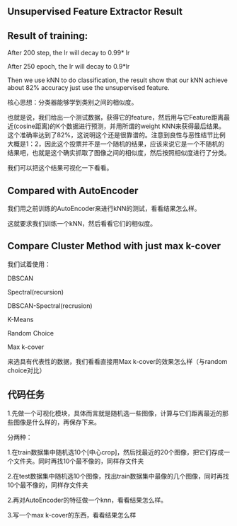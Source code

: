 ## Unsupervised Feature Extractor Result

## Result of training:

After 200 step, the lr will decay to 0.99* lr 

After 250 epoch, the lr will decay to 0.9*lr

Then we use kNN to do classification, the result show that our kNN achieve about 82% accuracy just use the unsupervised feature.

核心思想：分类器能够学到类别之间的相似度。

也就是说，我们给出一个测试数据，获得它的feature，然后用与它Feature距离最近(cosine距离)的K个数据进行预测，并用所谓的weight KNN来获得最后结果。这个准确率达到了82%，这说明这个还是很靠谱的。注意到良性与恶性结节比例大概是1：2，因此这个投票并不是一个随机的结果，应该来说它是一个不随机的结果吧，也就是这个确实抓取了图像之间的相似度，然后按照相似度进行了分类。

我们可以把这个结果可视化一下看看。

## Compared with AutoEncoder

我们用之前训练的AutoEncoder来进行kNN的测试，看看结果怎么样。

这就要求我们训练一个kNN，然后看看它们的相似度。

## Compare Cluster Method with just max k-cover

我们试着使用：

DBSCAN

Spectral(recursion)

DBSCAN-Spectral(recrusion)

K-Means

Random Choice

Max k-cover

来选具有代表性的数据，我们看看直接用Max k-cover的效果怎么样（与random choice对比）

## 代码任务

1.先做一个可视化模块，具体而言就是随机选一些图像，计算与它们距离最近的那些图像是什么样的，再保存下来。

分两种：

1.在train数据集中随机选10个[中心crop]，然后找最近的20个图像，把它们存成一个文件夹。同时再找10个最不像的，同样存文件夹

2.在test数据集中随机选10个图像，找出train数据集中最像的几个图像，同时再找10个最不像的，同样存文件夹

2.再对AutoEncoder的特征做一个knn，看看结果怎么样。

3.写一个max k-cover的东西，看看结果怎么样





